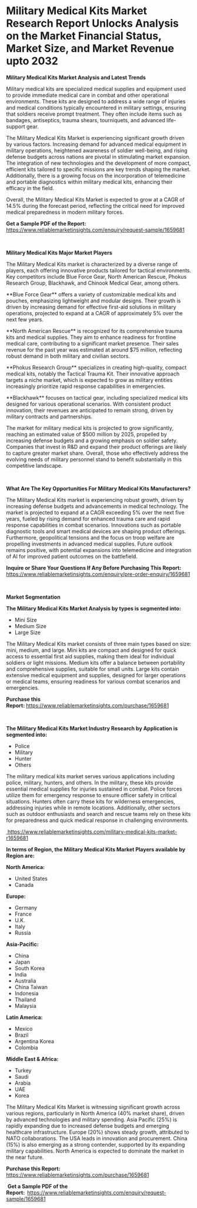 <p><h1>Military Medical Kits Market Research Report Unlocks Analysis on the Market Financial Status, Market Size, and Market Revenue upto 2032</h1></p><p><strong>Military Medical Kits Market Analysis and Latest Trends</strong></p>
<p><p>Military medical kits are specialized medical supplies and equipment used to provide immediate medical care in combat and other operational environments. These kits are designed to address a wide range of injuries and medical conditions typically encountered in military settings, ensuring that soldiers receive prompt treatment. They often include items such as bandages, antiseptics, trauma shears, tourniquets, and advanced life-support gear.</p><p>The Military Medical Kits Market is experiencing significant growth driven by various factors. Increasing demand for advanced medical equipment in military operations, heightened awareness of soldier well-being, and rising defense budgets across nations are pivotal in stimulating market expansion. The integration of new technologies and the development of more compact, efficient kits tailored to specific missions are key trends shaping the market. Additionally, there is a growing focus on the incorporation of telemedicine and portable diagnostics within military medical kits, enhancing their efficacy in the field. </p><p>Overall, the Military Medical Kits Market is expected to grow at a CAGR of 14.5% during the forecast period, reflecting the critical need for improved medical preparedness in modern military forces.</p></p>
<p><strong>Get a Sample PDF of the Report:&nbsp;</strong> <a href="https://www.reliablemarketinsights.com/enquiry/request-sample/1659681?utm_campaign=3517&utm_medium=2&utm_source=Github&utm_content=ia&utm_term=13042025&utm_id=military-medical-kits">https://www.reliablemarketinsights.com/enquiry/request-sample/1659681</a></p>
<p>&nbsp;</p>
<p><strong>Military Medical Kits Major Market Players</strong></p>
<p><p>The Military Medical Kits market is characterized by a diverse range of players, each offering innovative products tailored for tactical environments. Key competitors include Blue Force Gear, North American Rescue, Phokus Research Group, Blackhawk, and Chinook Medical Gear, among others.</p><p>**Blue Force Gear** offers a variety of customizable medical kits and pouches, emphasizing lightweight and modular designs. Their growth is driven by increasing demand for effective first-aid solutions in military operations, projected to expand at a CAGR of approximately 5% over the next few years.</p><p>**North American Rescue** is recognized for its comprehensive trauma kits and medical supplies. They aim to enhance readiness for frontline medical care, contributing to a significant market presence. Their sales revenue for the past year was estimated at around $75 million, reflecting robust demand in both military and civilian sectors.</p><p>**Phokus Research Group** specializes in creating high-quality, compact medical kits, notably the Tactical Trauma Kit. Their innovative approach targets a niche market, which is expected to grow as military entities increasingly prioritize rapid response capabilities in emergencies.</p><p>**Blackhawk** focuses on tactical gear, including specialized medical kits designed for various operational scenarios. With consistent product innovation, their revenues are anticipated to remain strong, driven by military contracts and partnerships.</p><p>The market for military medical kits is projected to grow significantly, reaching an estimated value of $500 million by 2025, propelled by increasing defense budgets and a growing emphasis on soldier safety. Companies that invest in R&D and expand their product offerings are likely to capture greater market share. Overall, those who effectively address the evolving needs of military personnel stand to benefit substantially in this competitive landscape.</p></p>
<p>&nbsp;</p>
<p><strong>What Are The Key Opportunities For Military Medical Kits Manufacturers?</strong></p>
<p><p>The Military Medical Kits market is experiencing robust growth, driven by increasing defense budgets and advancements in medical technology. The market is projected to expand at a CAGR exceeding 5% over the next five years, fueled by rising demand for enhanced trauma care and rapid response capabilities in combat scenarios. Innovations such as portable diagnostic tools and smart medical devices are shaping product offerings. Furthermore, geopolitical tensions and the focus on troop welfare are propelling investments in advanced medical supplies. Future outlook remains positive, with potential expansions into telemedicine and integration of AI for improved patient outcomes on the battlefield.</p></p>
<p><strong>Inquire or Share Your Questions If Any Before Purchasing This Report:</strong> <a href="https://www.reliablemarketinsights.com/enquiry/pre-order-enquiry/1659681?utm_campaign=3517&utm_medium=2&utm_source=Github&utm_content=ia&utm_term=13042025&utm_id=military-medical-kits">https://www.reliablemarketinsights.com/enquiry/pre-order-enquiry/1659681</a></p>
<p>&nbsp;</p>
<p><strong>Market Segmentation</strong></p>
<p><strong>The Military Medical Kits Market Analysis by types is segmented into:</strong></p>
<p><ul><li>Mini Size</li><li>Medium Size</li><li>Large Size</li></ul></p>
<p><p>The Military Medical Kits market consists of three main types based on size: mini, medium, and large. Mini kits are compact and designed for quick access to essential first aid supplies, making them ideal for individual soldiers or light missions. Medium kits offer a balance between portability and comprehensive supplies, suitable for small units. Large kits contain extensive medical equipment and supplies, designed for larger operations or medical teams, ensuring readiness for various combat scenarios and emergencies.</p></p>
<p><strong>Purchase this Report:&nbsp;</strong><a href="https://www.reliablemarketinsights.com/purchase/1659681?utm_campaign=3517&utm_medium=2&utm_source=Github&utm_content=ia&utm_term=13042025&utm_id=military-medical-kits">https://www.reliablemarketinsights.com/purchase/1659681</a></p>
<p>&nbsp;</p>
<p><strong>The Military Medical Kits Market Industry Research by Application is segmented into:</strong></p>
<p><ul><li>Police</li><li>Military</li><li>Hunter</li><li>Others</li></ul></p>
<p><p>The military medical kits market serves various applications including police, military, hunters, and others. In the military, these kits provide essential medical supplies for injuries sustained in combat. Police forces utilize them for emergency response to ensure officer safety in critical situations. Hunters often carry these kits for wilderness emergencies, addressing injuries while in remote locations. Additionally, other sectors such as outdoor enthusiasts and search and rescue teams rely on these kits for preparedness and quick medical response in challenging environments.</p></p>
<p><a href="https://www.reliablemarketinsights.com/military-medical-kits-market-r1659681?utm_campaign=3517&utm_medium=2&utm_source=Github&utm_content=ia&utm_term=13042025&utm_id=military-medical-kits">&nbsp;https://www.reliablemarketinsights.com/military-medical-kits-market-r1659681</a></p>
<p><strong>In terms of Region, the Military Medical Kits Market Players available by Region are:</strong></p>
<p>
    <p> <strong> North America: </strong>
        <ul>
            <li>United States</li>
            <li>Canada</li>
        </ul>
        </p> 
    <p> <strong> Europe: </strong>
        <ul>
            <li>Germany</li>
            <li>France</li>
            <li>U.K.</li>
            <li>Italy</li>
            <li>Russia</li>
        </ul>
        </p> 
    <p> <strong> Asia-Pacific: </strong>
        <ul>
            <li>China</li>
            <li>Japan</li>
            <li>South Korea</li>
            <li>India</li>
            <li>Australia</li>
            <li>China Taiwan</li>
            <li>Indonesia</li>
            <li>Thailand</li>
            <li>Malaysia</li>
        </ul>
        </p> 
    <p> <strong> Latin America: </strong>
        <ul>
            <li>Mexico</li>
            <li>Brazil</li>
            <li>Argentina Korea</li>
            <li>Colombia</li>
        </ul>
        </p> 
    <p> <strong> Middle East & Africa: </strong>
        <ul>
            <li>Turkey</li>
            <li>Saudi</li>
            <li>Arabia</li>
            <li>UAE</li>
            <li>Korea</li>
        </ul>
    </p>
    </p>
<p><p>The Military Medical Kits Market is witnessing significant growth across various regions, particularly in North America (40% market share), driven by advanced technologies and military spending. Asia Pacific (25%) is rapidly expanding due to increased defense budgets and emerging healthcare infrastructure. Europe (20%) shows steady growth, attributed to NATO collaborations. The USA leads in innovation and procurement. China (15%) is also emerging as a strong contender, supported by its expanding military capabilities. North America is expected to dominate the market in the near future.</p></p>
<p><strong>Purchase this Report: </strong><a href="https://www.reliablemarketinsights.com/purchase/1659681?utm_campaign=3517&utm_medium=2&utm_source=Github&utm_content=ia&utm_term=13042025&utm_id=military-medical-kits">https://www.reliablemarketinsights.com/purchase/1659681</a></p>
<p>&nbsp;<strong>Get a Sample PDF of the Report:&nbsp;&nbsp;</strong><a href="https://www.reliablemarketinsights.com/enquiry/request-sample/1659681?utm_campaign=3517&utm_medium=2&utm_source=Github&utm_content=ia&utm_term=13042025&utm_id=military-medical-kits">https://www.reliablemarketinsights.com/enquiry/request-sample/1659681</a></p>
<p><strong></strong></p>
<p><p></p><p></p><p></p></p>